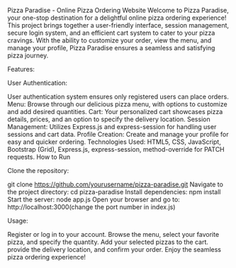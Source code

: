 Pizza Paradise - Online Pizza Ordering Website
Welcome to Pizza Paradise, your one-stop destination for a delightful online pizza ordering experience! This project brings together a user-friendly interface, session management, secure login system, and an efficient cart system to cater to your pizza cravings. With the ability to customize your order, view the menu, and manage your profile, Pizza Paradise ensures a seamless and satisfying pizza journey.

Features:

User Authentication:

User authentication system ensures only registered users can place orders.
Menu: Browse through our delicious pizza menu, with options to customize and add desired quantities.
Cart: Your personalized cart showcases pizza details, prices, and an option to specify the delivery location.
Session Management: Utilizes Express.js and express-session for handling user sessions and cart data.
Profile Creation: Create and manage your profile for easy and quicker ordering.
Technologies Used: HTML5, CSS, JavaScript, Bootstrap (Grid), Express.js, express-session, method-override for PATCH requests.
How to Run

Clone the repository:

git clone https://github.com/yourusername/pizza-paradise.git
Navigate to the project directory: cd pizza-paradise
Install dependencies: npm install
Start the server: node app.js
Open your browser and go to: http://localhost:3000(change the port number in index.js)

Usage:

Register or log in to your account.
Browse the menu, select your favorite pizza, and specify the quantity.
Add your selected pizzas to the cart.
provide the delivery location, and confirm your order.
Enjoy the seamless pizza ordering experience!
